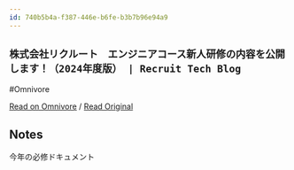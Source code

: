 ```yaml
---
id: 740b5b4a-f387-446e-b6fe-b3b7b96e94a9
---
```


## `株式会社リクルート　エンジニアコース新人研修の内容を公開します！（2024年度版） | Recruit Tech Blog`
#Omnivore

[Read on Omnivore](https://omnivore.app/me/https-techblog-recruit-co-jp-article-4635-1916ba393b3) / [Read Original](https://techblog.recruit.co.jp/article-4635/)

## Notes

今年の必修ドキュメント

